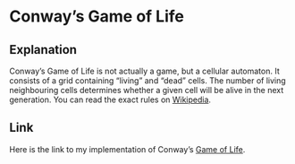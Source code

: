 # Conway’s Game of Life

## Explanation

Conway’s Game of Life is not actually a game, but a cellular automaton. It consists of a grid containing “living” and “dead” cells. The number of living neighbouring cells determines whether a given cell will be alive in the next generation. You can read the exact rules on [Wikipedia](https://en.wikipedia.org/wiki/Conway%27s_Game_of_Life).

## Link

Here is the link to my implementation of Conway’s [Game of Life](https://julian-hoelz.github.io/game-of-life/index.html).
